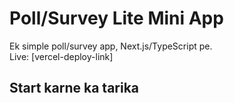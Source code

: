 # Poll/Survey Lite Mini App

Ek simple poll/survey app, Next.js/TypeScript pe.  
Live: [vercel-deploy-link]

## Start karne ka tarika
